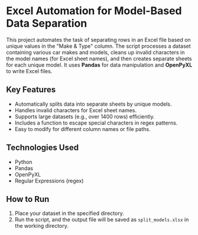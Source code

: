 # Excel Automation for Model-Based Data Separation

This project automates the task of separating rows in an Excel file based on unique values in the "Make & Type" column. The script processes a dataset containing various car makes and models, cleans up invalid characters in the model names (for Excel sheet names), and then creates separate sheets for each unique model. It uses **Pandas** for data manipulation and **OpenPyXL** to write Excel files.

## Key Features
- Automatically splits data into separate sheets by unique models.
- Handles invalid characters for Excel sheet names.
- Supports large datasets (e.g., over 1400 rows) efficiently.
- Includes a function to escape special characters in regex patterns.
- Easy to modify for different column names or file paths.

## Technologies Used
- Python
- Pandas
- OpenPyXL
- Regular Expressions (regex)

## How to Run
1. Place your dataset in the specified directory.
2. Run the script, and the output file will be saved as `split_models.xlsx` in the working directory.
